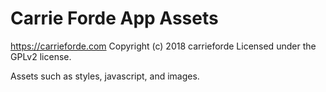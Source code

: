 # Carrie Forde App Assets #
https://carrieforde.com
Copyright (c) 2018 carrieforde
Licensed under the GPLv2 license.

Assets such as styles, javascript, and images.